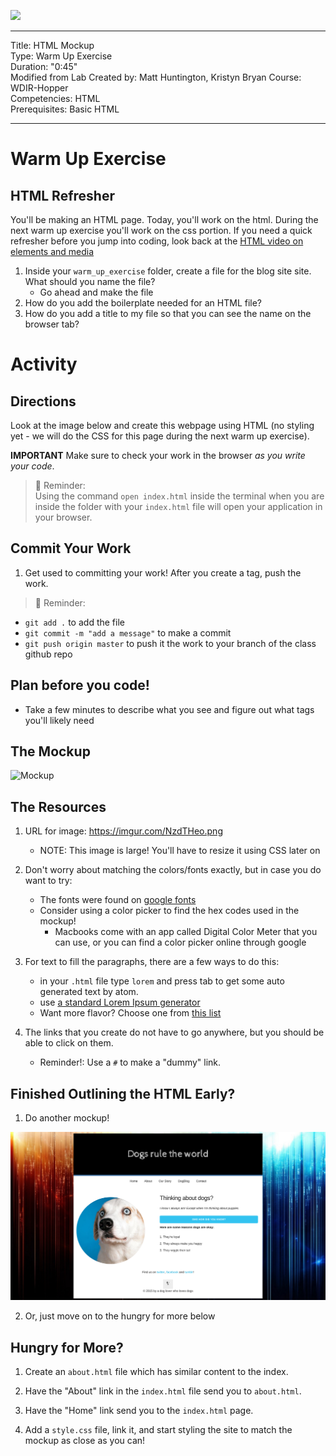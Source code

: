 ![](/ga_cog.png)

---
Title: HTML Mockup <br>
Type: Warm Up Exercise<br>
Duration: "0:45"<br>
Modified from Lab Created by: Matt Huntington, Kristyn Bryan
    Course: WDIR-Hopper<br>
Competencies: HTML <br>
Prerequisites: Basic HTML <br>

---
# Warm Up Exercise

## HTML Refresher

You'll be making an HTML page. Today, you'll work on the html. During the next warm up exercise you'll work on the css portion. If you need a quick refresher before you jump into coding, look back at the [HTML video on elements and media](https://www.youtube.com/watch?v=KhbnrDhWDdE&index=2&list=PLdnONIhPScST0Vy4LrIZiYKpFNoxgyH7J)

1) Inside your `warm_up_exercise` folder, create a file for the blog site site. What should you name the file?
    - Go ahead and make the file
2) How do you add the boilerplate needed for an HTML file?
3) How do you add a title to my file so that you can see the name on the browser tab?


# Activity

## Directions
Look at the image below and create this webpage using HTML (no styling yet - we will do the CSS for this page during the next warm up exercise).

**IMPORTANT** Make sure to check your work in the browser *as you write your code*.

>:elephant: Reminder:<br>
Using the command `open index.html` inside the terminal when you are inside the folder with your `index.html` file will open your application in your browser.

## Commit Your Work

1. Get used to committing your work! After you create a tag, push the work.

>:elephant: Reminder:<br>
  - `git add .` to add the file
  - `git commit -m "add a message"` to make a commit
  - `git push origin master` to push it the work to your branch of the class github repo

## Plan before you code!
- Take a few minutes to describe what you see and figure out what tags you'll likely need

## The Mockup
![Mockup](https://imgur.com/o06G8j2.png)

## The Resources
1. URL for image: https://imgur.com/NzdTHeo.png
    - NOTE: This image is large! You'll have to resize it using CSS later on
 
1. Don't worry about matching the colors/fonts exactly, but in case you do want to try: 
     - The fonts were found on [google fonts](https://fonts.google.com/)
     - Consider using a color picker to find the hex codes used in the mockup!
        - Macbooks come with an app called Digital Color Meter that you can use, or you can find a color picker online through google

1. For text to fill the paragraphs, there are a few ways to do this:
     - in your `.html` file type `lorem` and press tab to get some auto generated text by atom.
     - use [a standard Lorem Ipsum generator](http://www.lipsum.com/)
     - Want more flavor? Choose one from [this list](http://meettheipsums.com/)

1. The links that you create do not have to go anywhere, but you should be able to click on them.
    - Reminder!: Use a `#` to make a "dummy" link.
    
## Finished Outlining the HTML Early? 

1. Do another mockup! 

![Dog-Mockup](dog-mockup.png)

2. Or, just move on to the hungry for more below

## Hungry for More?

1. Create an `about.html` file which has similar content to the index.  

2. Have the "About" link in the `index.html` file send you to `about.html`.

3. Have the "Home" link send you to the `index.html` page.

4. Add a `style.css` file, link it, and start styling the site to match the mockup as close as you can!
